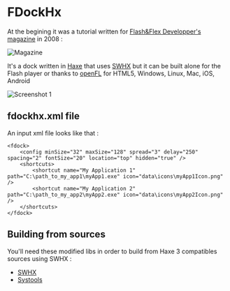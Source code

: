 # FDockHx

At the begining it was a tutorial written for [Flash&Flex Developper's magazine](http://www.ffdmag.com/) in 2008 :

![Magazine](http://mromecki.fr/blog/post/35/pic2.jpg)

It's a dock written in [Haxe](http://haxe.org) that uses [SWHX](http://haxe.org/com/libs/swhx) but it can be built alone for the Flash player or thanks to [openFL](http://www.openfl.org/) for HTML5, Windows, Linux, Mac, iOS, Android
	
![Screenshot 1](http://mromecki.fr/blog/post/35/pic1.jpg)
	
## fdockhx.xml file

An input xml file looks like that :
	
	<fdock>
		<config minSize="32" maxSize="128" spread="3" delay="250" spacing="2" fontSize="20" location="top" hidden="true" />
		<shortcuts>
			<shortcut name="My Application 1" path="C:\path_to_my_app1\myApp1.exe" icon="data\icons\myApp1Icon.png" />
			<shortcut name="My Application 2" path="C:\path_to_my_app2\myApp2.exe" icon="data\icons\myApp2Icon.png" />
		</shortcuts>
	</fdock>
	
## Building from sources

You'll need these modified libs in order to build from Haxe 3 compatibles sources using SWHX :

 * [SWHX](https://github.com/filt3rek/swhx)
 * [Systools](https://github.com/filt3rek/systools)

